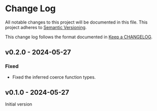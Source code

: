 # Change Log

All notable changes to this project will be documented in this file.
This project adheres to [Semantic Versioning].

This change log follows the format documented in [Keep a CHANGELOG].

[semantic versioning]: http://semver.org/
[keep a changelog]: http://keepachangelog.com/

## v0.2.0 - 2024-05-27

### Fixed

- Fixed the inferred coerce function types.

## v0.1.0 - 2024-05-27

Initial version

